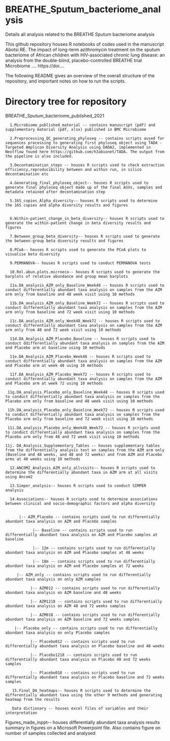 # BREATHE_Sputum_bacteriome_analysis
Details all analysis related to the BREATHE Sputum bacteriome analysis

This github repository houses R notebooks of codes used in the manuscript Abotsi RE. The impact of long-term azithromycin treatment on the sputum bacteriome of African children with HIV-associated chronic lung disease: an analysis from the double-blind, placebo-controlled BREATHE trial Microbiome .... https://doi....


The following README gives an overview of the overall structure of the repository, and important notes on how to run the scripts.

# Directory tree for repository
BREATHE_Sputum_bacteriome_published_2021



      1.Microbiome_published_material -- contains manuscript (pdf) and supplementary material (pdf, xlsx) published in BMC Microbiome

      2.Preprocessing_QC_generating_phyloseq -- contains scripts aused for sequences processing to generating first phyloseq object using TADA - Targeted Amplicon Diversity Analysis using DADA2, implemented in Nextflow found here https://github.com/h3abionet/TADA. The output from the pipeline is also included.

      3.Decontamination_steps -- houses R scripts used to check extraction efficiency,reproducibility between and within run, in silico decontamination etc 

      4.Generating_final_phyloseq_object-- houses R scripts used to generate final phyloseq object made up of the final ASVs, samples and metadata retained after decontamination step

      5.16S_copies_Alpha_diversity-- houses R scripts used to determine the 16S copies and alpha diversity results and figures

     
      6.Within-patient_change_in_beta_diversity-- houses R scripts used to generate the within-patient change in beta diversity results and figures

      7.Between_group_beta_diversity-- houses R scripts used to generate the between-group beta diversity results and figures

      8.PCoA-- houses R scripts used to generate the PCoA plots to visualise beta diversity
      
      9.PERMANOVA-- houses R scripts used to conduct PERMANOVA tests 

      10.Rel.abun.plots.microeco-- houses R scripts used to generate the barplots of relative abundance and group mean barplots
      
      11a.DA_analysis_AZM_only_Baseline_Week48 -- houses R scripts used to conduct differentially abundant taxa analysis on samples from the AZM arm only from baseline and 48 week visit using 10 methods
      
      11b.DA_analysis_AZM_only_Baseline_Week72 -- houses R scripts used to conduct differentially abundant taxa analysis on samples from the AZM arm only from baseline and 72 week visit using 10 methods
      
      11c.DA_analysis_AZM_only_Week48_Week72 -- houses R scripts used to conduct differentially abundant taxa analysis on samples from the AZM arm only from 48 and 72 week visit using 10 methods
      
      11d.DA_Analysis_AZM_Placebo_Baseline -- houses R scripts used to conduct ddifferentially abundant taxa analysis on samples from the AZM and Placebo arm at baseline using 10 methods
      
      11e.DA_Analysis_AZM_Placebo_Week48 -- houses R scripts used to conduct differentially abundant taxa analysis on samples from the AZM and Placebo arm at week 48 using 10 methods
      
      11f.DA_Analysis_AZM_Placebo_Week72 -- houses R scripts used to conduct differentially abundant taxa analysis on samples from the AZM and Placebo arm at week 72 using 10 methods
     
     11g.DA_analysis_Placebo_only_Baseline_Week48 -- houses R scripts used to conduct differentially abundant taxa analysis on samples from the Placebo arm only from baseline and 48 week visit using 10 methods
     
     11h.DA_analysis_Placebo_only_Baseline_Week72 -- houses R scripts used to conduct differentially abundant taxa analysis on samples from the Placebo arm only from baseline and 72 week visit using 10 methods
     
     11i.DA_analysis_Placebo_only_Week48_Week72 -- houses R scripts used to conduct differentially abundant taxa analysis on samples from the Placebo arm only from 48 and 72 week visit using 10 methods
     
    11j. DA_Analysis_Supplementary_Tables -- houses supplementary tables from the differentially analysis test on samples from the AZM arm only (Baseline and 48 weeks, and 48 and 72 weeks) and from AZM and Placebo arms at 48 weeks using 10 methods

      12.ANCOM2_Analysis_AZM_only_allvisits-- houses R scripts used to determine the differentially abundant taxa in AZM arm at all visits using Ancom2 

      13.Simper_analysis-- houses R scripts used to conduct SIMPER analysis

      14.Associations-- houses R scripts used to determine associations between clinical and socio-demographic factors and alpha diversity

      
          |-- AZM_Placebo -- contains scripts used to run differentially abundant taxa analysis on AZM and Placebo samples 

                |-- Baseline -- contains scripts used to run differentially abundant taxa analysis on AZM and Placebo samples at baseline

                |-- 12m -- contains scripts used to run differentially abundant taxa analysis on AZM and Placebo samples at 48 weeks

                |-- 18m -- contains scripts used to run differentially abundant taxa analysis on AZM and Placebo samples at 72 weeks

         |-- AZM_only -- contains scripts used to run differentially abundant taxa analysis on only AZM samples 

               |-- AZM012 -- contains scripts used to run differentially abundant taxa analysis on AZM baseline and 48 weeks 

               |-- AZM1218 -- contains scripts used to run differentially abundant taxa analysis on AZM 48 and 72 weeks samples

               |-- AZM018 -- contains scripts used to run differentially abundant taxa analysis on AZM baseline and 72 weeks samples

        |-- Placebo_only -- contains scripts used to run differentially abundant taxa analysis on only Placebo samples 

               |-- Placebo012 -- contains scripts used to run differentially abundant taxa analysis on Placebo baseline and 48 weeks 

               |-- Placebo1218 -- contains scripts used to run differentially abundant taxa analysis on Placebo 48 and 72 weeks samples

               |-- Placebo018 -- contains scripts used to run differentially abundant taxa analysis on Placebo baseline and 72 weeks samples
               
       15.Final_DA_heatmaps-- houses R scripts used to determine the differentially abundant taxa using the other 9 methods and generating heatmap from the results 
       
       Data dictionary -- houses excel files of variables and their interpretation 
      
Figures_made_inppt-- houses differentially abundant taxa analysis results summary in figures on a Microsoft Powerpoint file. Also contains figure on number of samples collected and analysed



